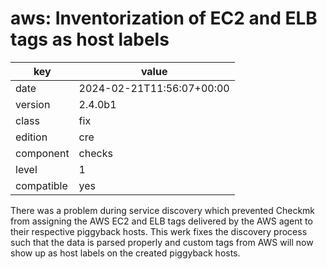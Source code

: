 [//]: # (werk v2)
# aws: Inventorization of EC2 and ELB tags as host labels

key        | value
---------- | ---
date       | 2024-02-21T11:56:07+00:00
version    | 2.4.0b1
class      | fix
edition    | cre
component  | checks
level      | 1
compatible | yes

There was a problem during service discovery which prevented Checkmk
from assigning the AWS EC2 and ELB tags delivered by the AWS agent to
their respective piggyback hosts. This werk fixes the discovery process
such that the data is parsed properly and custom tags from AWS will
now show up as host labels on the created piggyback hosts.